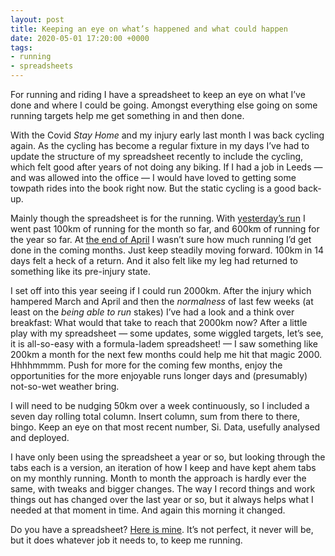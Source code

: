 ```yaml
---
layout: post
title: Keeping an eye on what’s happened and what could happen
date: 2020-05-01 17:20:00 +0000
tags:
- running
- spreadsheets
---
```

For running and riding I have a spreadsheet to keep an eye on what I’ve done and where I could be going. Amongst everything else going on some running targets help me get something in and then done.

With the Covid _Stay Home_ and my injury early last month I was back cycling again. As the cycling has become a regular fixture in my days I’ve had to update the structure of my spreadsheet recently to include the cycling, which felt good after years of not doing any biking. If I had a job in Leeds — and was allowed into the office — I would have loved to getting some towpath rides into the book right now. But the static cycling is a good back-up.

Mainly though the spreadsheet is for the running. With [yesterday’s run](https://www.strava.com/activities/3451042956) I went past 100km of running for the month so far, and 600km of running for the year so far. At [the end of April](https://www.ermlikeyeah.com/run-note-for-april-2020/) I wasn’t sure how much running I’d get done in the coming months. Just keep steadily moving forward. 100km in 14 days felt a heck of a return. And it also felt like my leg had returned to something like its pre-injury state.

I set off into this year seeing if I could run 2000km. After the injury which hampered March and April and then the  _normalness_ of last few weeks (at least on the _being able to run_ stakes) I’ve had a look and a think over breakfast: What would that take to reach that 2000km now? After a little play with my spreadsheet — some updates, some wiggled targets, let’s see, it is all-so-easy with a formula-ladem spreadsheet! — I saw something like 200km a month for the next few months could help me hit that magic 2000. Hhhhmmmm. Push for more for the coming few months, enjoy the opportunities for the more enjoyable runs longer days and (presumably) not-so-wet weather bring.

I will need to be nudging 50km over a week continuously, so I included a seven day rolling total column. Insert column, sum from there to there, bingo. Keep an eye on that most recent number, Si. Data, usefully analysed and deployed.

I have only been using the spreadsheet a year or so, but looking through the tabs each is a version, an iteration of how I keep and have kept ahem tabs on my monthly running. Month to month the approach is hardly ever the same, with tweaks and bigger changes. The way I record things and work things out has changed over the last year or so, but it always helps what I needed at that moment in time. And again this morning it changed.

Do you have a spreadsheet? [Here is mine](https://www.icloud.com/numbers/0cWhQqgPDF2FKXSnUdB79lWVw#running). It’s not perfect, it never will be, but it does whatever job it needs to, to keep me running.
